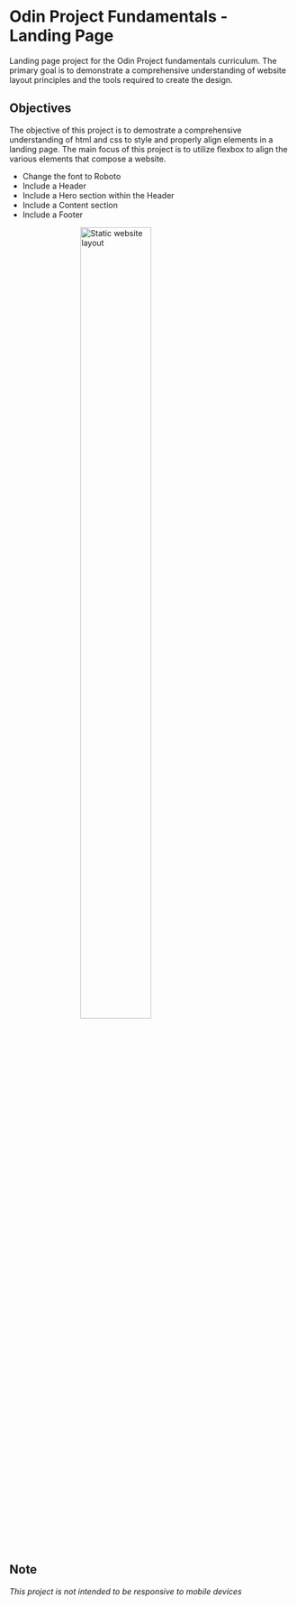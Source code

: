 # Odin Project Fundamentals - Landing Page
Landing page project for the Odin Project fundamentals curriculum. The primary goal is to demonstrate a comprehensive understanding of website layout principles and the tools required to create the design.

## Objectives
The objective of this project is to demostrate a comprehensive understanding of html and css to style and properly align elements in a landing page. The main focus of this project is to utilize flexbox to align the various elements that compose a website. 

- Change the font to Roboto
- Include a Header 
- Include a Hero section within the Header
- Include a Content section 
- Include a Footer 

<img src="https://cdn.statically.io/gh/TheOdinProject/curriculum/81a5d553f4073e593d23a6ab00d50eef8620796d/foundations/html_css/project/imgs/01.png"
     alt="Static website layout"
     style=" display: block; margin-left: auto; margin-right: auto; width: 50%; height: 60%; " />

## Note
*This project is not intended to be responsive to mobile devices*